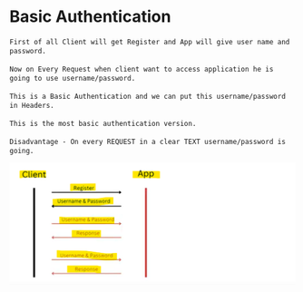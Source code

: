 
# Basic Authentication

    First of all Client will get Register and App will give user name and password.

    Now on Every Request when client want to access application he is going to use username/password.

    This is a Basic Authentication and we can put this username/password in Headers.

    This is the most basic authentication version.

    Disadvantage - On every REQUEST in a clear TEXT username/password is going.

    

    

![img.png](img.png)
